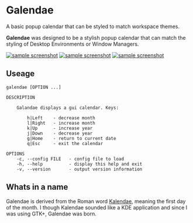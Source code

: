 # Galendae

A basic popup calendar that can be styled to match workspace themes.

**Galendae** was designed to be a stylish popup calendar that can match the styling of Desktop Environments or Window Managers.

[![sample screenshot](http://i.imgur.com/G4HiuPzb.png)](http://i.imgur.com/G4HiuPz.png)
[![sample screenshot](http://i.imgur.com/84ScLynb.png)](http://i.imgur.com/84ScLyn.png)
[![sample screenshot](http://i.imgur.com/5fM1v8db.png)](http://i.imgur.com/5fM1v8d.png)

## Useage

    galendae [OPTION ...]

    DESCRIPTION

        Galandae displays a gui calendar. Keys:

            h|Left    - decrease month
            l|Right   - increase month
            k|Up      - increase year
            j|Down    - decrease year
            g|Home    - return to current date
            q|Esc     - exit the calendar

    OPTIONS
        -c, --config FILE   - config file to load
        -h, --help          - display this help and exit
        -v, --version       - output version information

## Whats in a name

Galendae is derived from the Roman word [Kalendae](https://en.wikipedia.org/wiki/Calends), meaning the first day of the month. I though Kalendae sounded like a KDE application and since I was using GTK+, Galendae was born.
